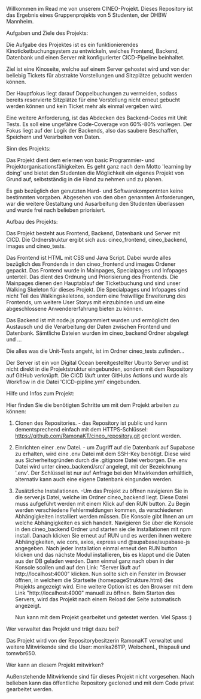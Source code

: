Willkommen im Read me von unserem CINEO-Projekt. 
Dieses Repository ist das Ergebnis eines Gruppenprojekts von 5 Studenten, der DHBW Mannheim. 

Aufgaben und Ziele des Projekts:

Die Aufgabe des Projektes ist es ein funktionierendes Kinoticketbuchungsystem zu entwickeln, welches Frontend, Backend, Datenbank und einen Server mit konfigurierter CICD-Pipeline beinhaltet.

Ziel ist eine Kinoseite, welche auf einem Server gehostet wird und von der beliebig Tickets für abstrakte Vorstellungen und Sitzplätze gebucht werden können. 

Der Hauptfokus liegt darauf Doppelbuchungen zu vermeiden, sodass bereits reservierte Sitzplätze für eine Vorstellung nicht erneut gebucht werden können und kein 
Ticket mehr als einmal vergeben wird.

Eine weitere Anforderung, ist das Abdecken des Backend-Codes mit Unit Tests. Es soll eine ungefähre Code-Coverage von 60%-80% vorliegen. Der Fokus liegt auf der Logik der Backends, also
das saubere Beschaffen, Speichern und Verarbeiten von Daten. 

Sinn des Projekts:

Das Projekt dient dem erlernen von basic Programmier- und Projektorganisationsfähigkeiten. Es geht ganz nach dem Motto 'learning by doing' und bietet den Studenten die Möglichkeit 
ein eigenes Projekt von Grund auf, selbstständig in die Hand zu nehmen und zu planen. 

Es gab bezüglich den genutzten Hard- und Softwarekompontnten keine bestimmten vorgaben.
Abgesehen von den oben genannten Anforderungen, war die weitere Gestaltung und Ausarbeitung den Studenten überlassen und wurde frei nach belieben priorisiert.



Aufbau des Projekts:

Das Projekt besteht aus Frontend, Backend, Datenbank und Server mit CICD. 
Die Ordnerstruktur ergibt sich aus: cineo_frontend, cineo_backend, images und cineo_tests.

Das Frontend ist HTML mit CSS und Java Script. Dabei wurde alles bezüglich des Frondends in den cineo_frontend und images Ordener gepackt. Das Frontend wurde in Mainpages, Specialpages und 
Infopages unterteil. Das dient des Ordnung und Priorisierung des Frontends. Die Mainpages dienen den Hauptablauf der Ticketbuchung und sind unser Walking Skeleton für dieses Projekt.
Die Specialpages und Infopages sind nicht Teil des Walkingskeletons, sondern eine freiwillige Erweiterung des Frontends, um weitere User Storys mit einzubinden und um eine abgeschlossene
Anwendererfahrung bieten zu können. 

Das Backend ist mit node.js programmiert wurden und ermöglicht den Austausch und die Verarbeitung der Daten zwischen Frontend und Datenbank. 
Sämtliche Dateien wurden im cineo_backend Ordner abgelegt und ...

Die alles was die Unit-Tests angeht, ist im Ordner cineo_tests zufinden...

Der Server ist ein von Digital Ocean bereitgestellter Ubunto Server und ist nicht direkt in die Projektstruktur eingebunden, sondern mit dem Repository auf GitHub verknüpft. 
Die CICD läuft unter GitHubs Actions und wurde als Workflow in die Datei 'CICD-pipline.yml' eingebunden. 



Hilfe und Infos zum Projekt:

Hier finden Sie die benötigten Schritte um mit dem Projekt arbeiten zu können:
  1. Clonen des Repositories. - das Repository ist public und kann dementsprechend einfach mit dem HTTPS-Schlüssel: https://github.com/RamonaKT/cineo_repository.git geclont werden.
  2. Einrichten einer .env Datei. - um Zugriff auf die Datenbank auf Supabase zu erhalten, wird eine .env Datei mit dem SSH-Key benötigt. Diese wird aus Sicherheitsgründen durch die .gitignore
     Datei verborgen. Die .env Datei wird unter cineo_backend/src/ angelegt, mit der Bezeichnung '.env'. Der Schlüssel ist nur auf Anfrage bei den Mitwirkenden erhältlich, alternativ kann auch eine eigene Datenbank
     eingunden werden.
  3. Zusätzliche Installationen. -Um das Projekt zu öffnen navigieren Sie in die server.js Datei, welche im Ordner cineo_backend liegt. Diese Datei muss aufgeführt werden mit einem Klick
     auf den RUN button. Zu Begin werden verschiedene Fehlermeldungen kommen, da verschiedenen Abhängigkeiten installiert werden müssen. Die Konsole gibt Ihnen an um welche
     Abhängigkeiten es sich handelt. Navigieren Sie über die Konsole in den cineo_backend Ordner und starten sie die Installationen mit npm install. Danach klicken Sie erneut auf RUN
     und es werden ihnen weitere Abhängigkeiten, wie cors, axios, express und @supabase/supabase-js angegeben. Nach jeder Installation einmal erneut den RUN button klicken und das nächste
     Modul installieren, bis es klappt und die Daten aus der DB geladen werden. Dann einmal ganz nach oben in der Konsole scollen und auf den Link: "Server läuft auf http://localhost:4000" klicken.
     Nun sollte sich ein Fenster im Browser öffnen, in welchem die Startseite (homepageStrukture.html) des Projekts angezeigt wird. Eine weitere Option ist es den Browser mit dem Link "http://localhost:4000"
     manuell zu öffnen. Beim Starten des Servers, wird das Projekt nach einem Reload der Seite automatisch angezeigt.

     Nun kann mit dem Projekt gearbeitet und getestet werden.
     Viel Spass :)




Wer verwaltet das Projekt und trägt dazu bei?

Das Projekt wird von der Repositorybesitzerin RamonaKT verwaltet und weitere Mitwirkende sind die User: monika2611P, WeibchenL, thispauli und tomwbr650.



Wer kann an diesem Projekt mitwirken?

Außenstehende Mitwirkende sind für dieses Projekt nicht vorgesehen. Nach belieben kann das öffentliche Repository gecloned und mit dem Code privat gearbeitet werden. 
